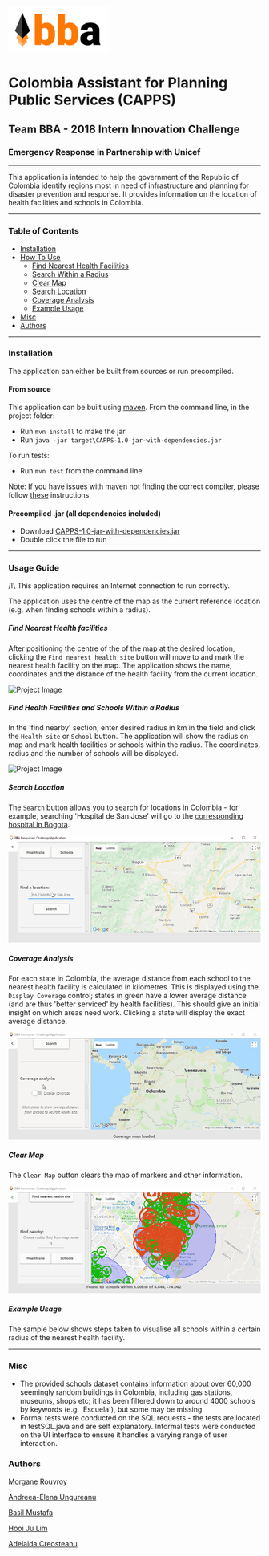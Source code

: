 
<img src="pictures/logo.png" alt="BBA" width="200px"/>


# Colombia Assistant for Planning Public Services (CAPPS)
## Team BBA - 2018 Intern Innovation Challenge
### Emergency Response in Partnership with Unicef

---

This application is intended to help the government of the Republic of Colombia identify
regions most in need of infrastructure and planning
for disaster prevention and response.
It provides information on the location of health facilities and schools in Colombia.

---

### Table of Contents

- [Installation](#installation)
- [How To Use](#usage-guide)
  - [Find Nearest Health Facilities](#find-nearest-health-facilities)
  - [Search Within a Radius](#find-health-facilities-and-schools-within-a-radius)
  - [Clear Map](#clear-map)
  - [Search Location](#search-location)
  - [Coverage Analysis](#coverage-analysis)
  - [Example Usage](#example-usage)
- [Misc](#misc)
- [Authors](#authors)
---

### Installation
The application can either be built from sources or run precompiled.

#### From source
This application can be built using [maven](https://maven.apache.org/download.cgi). From the command line, in the project folder:
* Run ```mvn install``` to make the jar 
* Run ```java -jar target\CAPPS-1.0-jar-with-dependencies.jar```

To run tests:
* Run ```mvn test``` from the command line

Note: If you have issues with maven not finding the correct compiler, please follow [these](http://roufid.com/no-compiler-is-provided-in-this-environment/) instructions.

#### Precompiled .jar (all dependencies included)

* Download [CAPPS-1.0-jar-with-dependencies.jar](target/CAPPS-1.0-jar-with-dependencies.jar)
* Double click the file to run

---

### Usage Guide

/!\ This application requires an Internet connection to run correctly.

The application uses the centre of the map as the current reference location (e.g. when finding schools within a radius).

##### Find Nearest Health facilities

After positioning the centre of the of the map at the desired location,
clicking the `Find nearest health site` button will move to and mark the nearest
health facility on the map. The application shows the name, coordinates and the distance
of the health facility from the current location.

![Project Image](pictures/find_nearest_hospital.gif)

##### Find Health Facilities and Schools Within a Radius
In the 'find nearby' section, enter desired radius in km in the field and click the `Health site` or `School` button.
The application will show the radius on map and mark health facilities or schools within the radius.
The coordinates, radius and the number of schools will be displayed.

![Project Image](pictures/find_schools_hospitals.gif)

##### Search Location

The `Search` button allows you to search for locations in Colombia - for example, searching 'Hospital de San Jose' will go to the [corresponding hospital in Bogota](http://www.hospitaldesanjose.org.co/).

![Project Image](pictures/search_location.gif)

##### Coverage Analysis

For each state in Colombia, the average distance from each school to the nearest health facility is calculated in kilometres.
This is displayed using the `Display Coverage` control; states in green have a lower average distance (and are thus 'better serviced' by health facilities). This should give an initial insight on which areas need work.
Clicking a state will display the exact average distance.

![Project Image](pictures/heatmap.gif)

##### Clear Map

The `Clear Map` button clears the map of markers and other information.

![Project Image](pictures/clear_map.gif)

##### Example Usage
The sample below shows steps taken to visualise all schools within a certain radius of the nearest health facility.

---

### Misc
* The provided schools dataset contains information about over 60,000 seemingly random buildings in Colombia, including gas stations, museums, shops etc; it has been filtered down to around 4000 schools by keywords (e.g. 'Escuela'), but some may be missing.
* Formal tests were conducted on the SQL requests - the tests are located in testSQL.java and are self explanatory. Informal tests were conducted on the UI interface to ensure it handles a varying range of user interaction.

### Authors
[Morgane Rouvroy](https://github.com/MorganeRouvroy)

[Andreea-Elena Ungureanu](https://github.com/andreea21ungureanu)

[Basil Mustafa](https://github.com/Basil-M)

[Hooi Ju Lim](https://github.com/LHJujuu)

[Adelaida Creosteanu](https://github.com/adelaidaCreosteanu)
